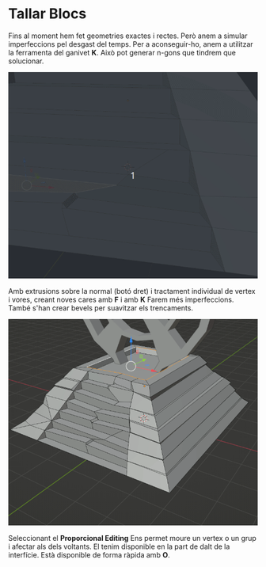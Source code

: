 # Tallar Blocs

Fins al moment hem fet geometries exactes i rectes. Però anem a simular imperfeccions pel desgast del temps. 
Per a aconseguir-ho, anem a utilitzar la ferramenta del ganivet **K**. Això pot generar n-gons que tindrem que solucionar.

![tallar](imgs/knife.gif "Tallar")

Amb extrusions sobre la normal (botó dret) i tractament individual de vertex i vores, creant noves cares amb **F** i amb **K** Farem més imperfeccions. També s'han crear bevels per suavitzar els trencaments. 

![imperfeccions](imgs/imperfeccions.gif "Imperfeccions")

Seleccionant el **Proporcional Editing** Ens permet moure un vertex o un grup i afectar als dels voltants. El tenim disponible en la part de dalt de la interfície. Està disponible de forma ràpida amb **O**.
